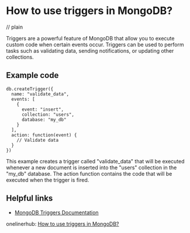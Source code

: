 # How to use triggers in MongoDB?
// plain

Triggers are a powerful feature of MongoDB that allow you to execute custom code when certain events occur. Triggers can be used to perform tasks such as validating data, sending notifications, or updating other collections.

## Example code

```
db.createTrigger({
  name: "validate_data",
  events: [
    {
      event: "insert",
      collection: "users",
      database: "my_db"
    }
  ],
  action: function(event) {
    // Validate data
  }
})
```

This example creates a trigger called "validate_data" that will be executed whenever a new document is inserted into the "users" collection in the "my_db" database. The action function contains the code that will be executed when the trigger is fired.

## Helpful links
- [MongoDB Triggers Documentation](https://docs.mongodb.com/manual/triggers/)

onelinerhub: [How to use triggers in MongoDB?](https://onelinerhub.com/mongodb/how-to-use-triggers-in-mongodb)